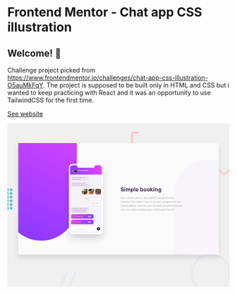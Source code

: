# Frontend Mentor - Chat app CSS illustration
## Welcome! 👋

Challenge project picked from https://www.frontendmentor.io/challenges/chat-app-css-illustration-O5auMkFqY. The project is supposed to be built only in HTML and CSS but i wanted to keep practicing with React and it was an opportunity to use TailwindCSS for the first time.

[See website](https://magalong-frontendmentor-chat-challenge.netlify.app/)

![Design preview for the Chat app CSS illustration coding challenge](./public/design/desktop-preview.jpg)
